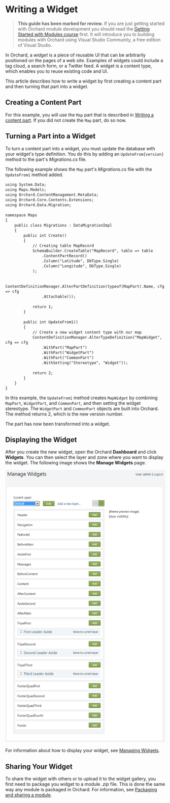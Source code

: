 Writing a Widget
================
> **This guide has been marked for review.** If you are just getting started with Orchard module development you should read the [Getting Started with Modules course](Getting-Started-with-Modules.html) first. It will introduce you to building modules with Orchard using Visual Studio Community, a free edition of Visual Studio. 

In Orchard, a _widget_ is a piece of reusable UI that can be arbitrarily positioned on the pages of a web site. Examples of widgets could include a tag cloud, a search form, or a Twitter feed. A widget is a content type, which enables you to reuse existing code and UI.

This article describes how to write a widget by first creating a content part and then turning that part into a widget.

Creating a Content Part
-----------------------

For this example, you will use the `Map` part that is described in [Writing a content part](Writing-a-content-part.html). If you did not create the `Map` part, do so now. 

Turning a Part into a Widget
----------------------------

To turn a content part into a widget, you must update the database with your widget's type definition. You do this by adding an `UpdateFrom{version}` method to the part's _Migrations.cs_ file.

The following example shows the `Map` part's _Migrations.cs_ file with the `UpdateFrom1` method added.

    
    using System.Data;
    using Maps.Models;
    using Orchard.ContentManagement.MetaData;
    using Orchard.Core.Contents.Extensions;
    using Orchard.Data.Migration;
    
    namespace Maps
    {
        public class Migrations : DataMigrationImpl
        {
            public int Create()
            {
                // Creating table MapRecord
                SchemaBuilder.CreateTable("MapRecord", table => table
                    .ContentPartRecord()
                    .Column("Latitude", DbType.Single)
                    .Column("Longitude", DbType.Single)
                );
    
                ContentDefinitionManager.AlterPartDefinition(typeof(MapPart).Name, cfg => cfg
                    .Attachable());
    
                return 1;
            }
    
            public int UpdateFrom1()
            {
                // Create a new widget content type with our map
                ContentDefinitionManager.AlterTypeDefinition("MapWidget", cfg => cfg
                    .WithPart("MapPart")
                    .WithPart("WidgetPart")
                    .WithPart("CommonPart")
                    .WithSetting("Stereotype", "Widget"));
    
                return 2;
            }
        }
    }
 

In this example, the `UpdateFrom1` method creates `MapWidget` by combining `MapPart`, `WidgetPart`, and `CommonPart`, and then setting the widget stereotype. The `WidgetPart` and `CommonPart` objects are built into Orchard. The method returns 2, which is the new version number.

The part has now been transformed into a widget.

Displaying the Widget
---------------------


After you create the new widget, open the Orchard **Dashboard** and click **Widgets**. You can then select the layer and zone where you want to display the widget. The following image shows the **Manage Widgets** page.

![](../Upload/screenshots_675/manage_widgets_675.png)

For information about how to display your widget, see [Managing Widgets](Managing-widgets.html).

Sharing Your Widget
-------------------

To share the widget with others or to upload it to the widget gallery, you first need to package you widget to a module _.zip_ file. This is done the same way any module is packaged in Orchard. For information, see [Packaging and sharing a module](Packaging-and-sharing-a-module.html).
